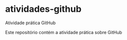 # atividades-github
Atividade prática GitHub

Este repositório contém a atividade prática sobre GitHub
